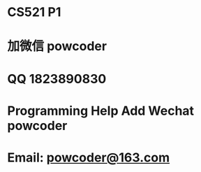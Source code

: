 # CS521 P1
# 加微信 powcoder

# QQ 1823890830

# Programming Help Add Wechat powcoder

# Email: powcoder@163.com

